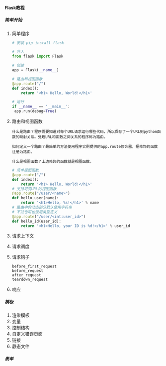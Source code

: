 #### Flask教程

##### 简单开始

1. 简单程序

   ```python
   # 安装 pip install flask
   
   # 导入
   from flask import Flask
   
   # 创建
   app = Flask(__name__)
   
   # 路由和视图函数
   @app.route("/")
   def index():
       return '<h1> Hello, World!</h1>'
   
   # 运行
   if __name__ == '__main__':
   	app.run(debug=True)
   ```

2. 路由和视图函数

   ```
   什么是路由？程序需要知道对每个URL请求运行哪些代码，所以保存了一个URL到python函数的映射关系。处理URL和函数之间关系的程序称为路由。
   
   如何定义一个路由？最简单的方法使用程序实例提供的app.route修饰器，把修饰的函数注册为路由。
   
   什么是视图函数？上边修饰的函数就是视图函数。
   ```

   ```python
   # 简单视图函数
   @app.route("/")
   def index():
       return '<h1> Hello, World!</h1>'
   # 支持可变URL的视图函数
   @app.route("/user/<name>")
   def hello_user(name):
       return '<h1>Hello, %s!</h1>' % name
   # 路由中的动态部分默认使用字符串
   # 不过也可也使用类型定义
   @app.route("/user/<int:user_id>")
   def hello_id(user_id):
       return '<h1>Hello, your ID is %d!</h1>' % user_id
   ```

3. 请求上下文

4. 请求调度

5. 请求钩子

   ```
   before_first_request
   before_request
   after_request
   teardown_request
   ```

6. 响应

##### 模板

1. 渲染模板
2. 变量
3. 控制结构
4. 自定义错误页面
5. 链接
6. 静态文件

##### 表单

